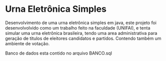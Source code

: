 # Urna Eletrônica Simples
Desenvolvimento de uma urna eletrônica simples em java, este projeto foi desenvolvolvido como um trabalho feito na faculdade (UNIFAI), e tenta simular uma urna eletrônica brasileira, tendo uma area administrativa para geração de titulos de eleitores candidatos e partidos. Contendo também um ambiente de votação.

Banco de dados esta contido no arquivo BANCO.sql
